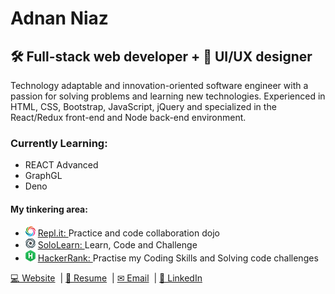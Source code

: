 <h1>Adnan Niaz</h1>
<h2> 🛠 Full-stack web developer + 🎨 UI/UX designer</h2>
<p>
    Technology adaptable and innovation-oriented software engineer with a passion for solving problems and learning new
    technologies. Experienced in HTML, CSS, Bootstrap, JavaScript, jQuery and specialized in the React/Redux front-end
    and Node back-end environment.
</p>
<h3>Currently Learning:</h3>
<ul>
    <li>REACT Advanced</li>
    <li>GraphGL</li>
    <li>Deno</li>
</ul>

<h4>My tinkering area:</h4>
<ul>
    <li><img src="images/sololearn.png"> <a href="https://repl.it/@adnanniaz">Repl.it: </a> Practice and code
        collaboration dojo</li>
    <li><img src="images/replit.png"> <a href="https://www.sololearn.com/Profile/383429">SoloLearn: </a> Learn, Code and
        Challenge</li>
    <li><img src="images/hacker-rank.png"> <a href="https://www.hackerrank.com/adnanniaz77">HackerRank: </a> Practise my
        Coding Skills and Solving code challenges</li>
</ul>
<p>
    <a href="https://www.sanistudio.online"> 💻 Website</a>&nbsp;&nbsp;|
    <a href="https://drive.google.com/open?id=1Kd3K2eCeDBLFDuSfHqVtPW3C3ACL7ueC"> 📄 Resume</a>&nbsp;&nbsp;|
    <a href="mailto:adnanniaz77@yahoo.com"> ✉ Email</a>&nbsp;&nbsp;|
    <a href="https://www.linkedin.com/in/adnanniaz77/"> 🔗 LinkedIn</a>
</p>&nbsp;
</p>